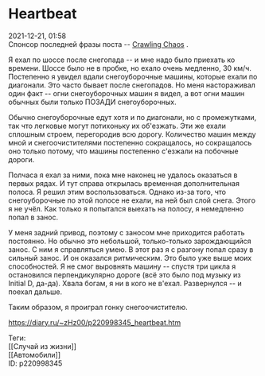 Heartbeat
==========

   
 2021-12-21, 01:58   
  Спонсор последней фразы поста --  [Crawling Chaos](https://degozaru.diary.ru "Фундаментальная ошибка атрибуции")  .   
   
 Я ехал по шоссе после снегопада -- и мне надо было приехать ко времени. Шоссе было не в пробке, но ехало очень медленно, 30 км/ч. Постепенно я увидел вдали снегоуборочные машины, которые ехали по диагонали. Это часто бывает после снегопадов. Но меня настораживал один факт -- огни снегоуборочных машин я видел, а вот огни машин обычных были только ПОЗАДИ снегоуборочных.   
   
 Обычно снегоуборочные едут хотя и по диагонали, но с промежутками, так что легковые могут потихоньку их об'езжать. Эти же ехали сплошным строем, перегородив всю дорогу. Количество машин между мной и снегоочистителями постепенно сокращалось, но сокращалось оно только потому, что машины постепенно с'езжали на побочные дороги.   
   
 Полчаса я ехал за ними, пока мне наконец не удалось оказаться в первых рядах. И тут справа открылась временная дополнительная полоса. Я решил этим воспользоваться. Однако из-за того, что снегоуборочные по этой полосе не ехали, на ней был слой снега. Этого я не учёл. Как только я попытался выехать на полосу, я немедленно попал в занос.   
   
 У меня задний привод, поэтому с заносом мне приходится работать постоянно. Но обычно это небольшой, только-только зарождающийся занос. С ним я справляться умею. В этот раз я с разгону попал сразу в сильный занос. И он оказался ритмическим. Это было уже выше моих способностей. Я не смог выровнять машину -- спустя три цикла я остановился перпендикулярно дороге (всё это было под музыку из Initial D, да-да). Хвала богам, я ни в кого не в'ехал. Развернулся -- и поехал дальше.   
   
 Таким образом, я проиграл гонку снегоочистителю.   
    
 <https://diary.ru/~zHz00/p220998345_heartbeat.htm>   
   
 Теги:   
 [[Случай из жизни]]   
 [[Автомобили]]   
 ID: p220998345